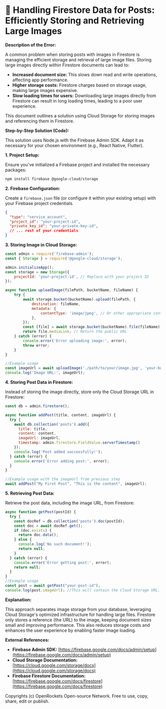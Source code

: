 # 🐞 Handling Firestore Data for Posts: Efficiently Storing and Retrieving Large Images


**Description of the Error:**

A common problem when storing posts with images in Firestore is managing the efficient storage and retrieval of large image files.  Storing large images directly within Firestore documents can lead to:

* **Increased document size:**  This slows down read and write operations, affecting app performance.
* **Higher storage costs:** Firestore charges based on storage usage, making large images expensive.
* **Slow loading times for users:** Downloading large images directly from Firestore can result in long loading times, leading to a poor user experience.

This document outlines a solution using Cloud Storage for storing images and referencing them in Firestore.


**Step-by-Step Solution (Code):**

This solution uses Node.js with the Firebase Admin SDK.  Adapt it as necessary for your chosen environment (e.g., React Native, Flutter).

**1. Project Setup:**

Ensure you've initialized a Firebase project and installed the necessary packages:

```bash
npm install firebase @google-cloud/storage
```

**2. Firebase Configuration:**

Create a `firebase.json` file (or configure it within your existing setup) with your Firebase project credentials.

```json
{
  "type": "service_account",
  "project_id": "your-project-id",
  "private_key_id": "your-private-key-id",
  // ... rest of your credentials
}
```


**3.  Storing Image in Cloud Storage:**


```javascript
const admin = require('firebase-admin');
const { Storage } = require('@google-cloud/storage');

admin.initializeApp();
const storage = new Storage({
    projectId: 'your-project-id', // Replace with your project ID
});

async function uploadImage(filePath, bucketName, fileName) {
    try {
        await storage.bucket(bucketName).upload(filePath, {
            destination: fileName,
            metadata: {
                contentType: 'image/jpeg', // Or other appropriate content type
            },
        });
        const [file] = await storage.bucket(bucketName).file(fileName).getMetadata();
        return file.mediaLink; // Return the public URL
    } catch (error) {
        console.error('Error uploading image:', error);
        throw error;
    }
}

//Example usage
const imageUrl = await uploadImage('./path/to/your/image.jpg', 'your-bucket-name', 'post1.jpg');
console.log('Image URL:', imageUrl);

```


**4. Storing Post Data in Firestore:**

Instead of storing the image directly, store only the Cloud Storage URL in Firestore:


```javascript
const db = admin.firestore();

async function addPost(title, content, imageUrl) {
  try {
    await db.collection('posts').add({
      title: title,
      content: content,
      imageUrl: imageUrl,
      timestamp: admin.firestore.FieldValue.serverTimestamp()
    });
    console.log('Post added successfully!');
  } catch (error) {
    console.error('Error adding post:', error);
  }
}

//Example usage with the imageUrl from previous step
await addPost("My First Post", "This is the content", imageUrl);
```

**5. Retrieving Post Data:**

Retrieve the post data, including the image URL, from Firestore:

```javascript
async function getPost(postId) {
  try {
    const docRef = db.collection('posts').doc(postId);
    const doc = await docRef.get();
    if (doc.exists) {
      return doc.data();
    } else {
      console.log('No such document!');
      return null;
    }
  } catch (error) {
    console.error('Error getting post:', error);
    return null;
  }
}
//Example usage
const post = await getPost("your-post-id");
console.log(post.imageUrl); //This will contain the Cloud Storage URL.
```

**Explanation:**

This approach separates image storage from your database, leveraging Cloud Storage's optimized infrastructure for handling large files.  Firestore only stores a reference (the URL) to the image, keeping document sizes small and improving performance.  This also reduces storage costs and enhances the user experience by enabling faster image loading.


**External References:**

* **Firebase Admin SDK:** [https://firebase.google.com/docs/admin/setup](https://firebase.google.com/docs/admin/setup)
* **Cloud Storage Documentation:** [https://cloud.google.com/storage/docs](https://cloud.google.com/storage/docs)
* **Firebase Firestore Documentation:** [https://firebase.google.com/docs/firestore](https://firebase.google.com/docs/firestore)


Copyrights (c) OpenRockets Open-source Network. Free to use, copy, share, edit or publish.

